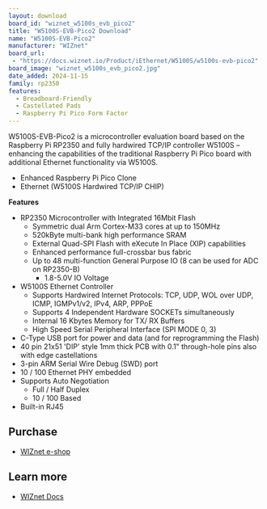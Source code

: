 ```yaml
---
layout: download
board_id: "wiznet_w5100s_evb_pico2"
title: "W5100S-EVB-Pico2 Download"
name: "W5100S-EVB-Pico2"
manufacturer: "WIZnet"
board_url:
 - "https://docs.wiznet.io/Product/iEthernet/W5100S/w5100s-evb-pico2"
board_image: "wiznet_w5100s_evb_pico2.jpg"
date_added: 2024-11-15
family: rp2350
features:
  - Breadboard-Friendly
  - Castellated Pads
  - Raspberry Pi Pico Form Factor
---
```


W5100S-EVB-Pico2 is a microcontroller evaluation board based on the Raspberry Pi RP2350 and fully hardwired TCP/IP controller W5100S – enhancing the capabilities of the traditional Raspberry Pi Pico board with additional Ethernet functionality via W5100S.


* Enhanced Raspberry Pi Pico Clone
* Ethernet (W5100S Hardwired TCP/IP CHIP)


**Features**

* RP2350 Microcontroller with Integrated 16Mbit Flash
    * Symmetric dual Arm Cortex-M33 cores at up to 150MHz
    * 520kByte multi-bank high performance SRAM
    * External Quad-SPI Flash with eXecute In Place (XIP) capabilities
    * Enhanced performance full-crossbar bus fabric
    * Up to 48 multi-function General Purpose IO (8 can be used for ADC on RP2350-B)
        * 1.8-5.0V IO Voltage
* W5100S Ethernet Controller
    * Supports Hardwired Internet Protocols: TCP, UDP, WOL over UDP, ICMP, IGMPv1/v2, IPv4, ARP, PPPoE
    * Supports 4 Independent Hardware SOCKETs simultaneously
    * Internal 16 Kbytes Memory for TX/ RX Buffers
    * High Speed Serial Peripheral Interface (SPI MODE 0, 3)
* C-Type USB port for power and data (and for reprogramming the Flash)
* 40 pin 21x51 'DIP' style 1mm thick PCB with 0.1" through-hole pins also with edge castellations
* 3-pin ARM Serial Wire Debug (SWD) port
* 10 / 100 Ethernet PHY embedded
* Supports Auto Negotiation
    * Full / Half Duplex
    * 10 / 100 Based
* Built-in RJ45


## Purchase

* [WIZnet e-shop](https://eshop.wiznet.io/shop/module/w5100s-evb-pico2/)

## Learn more

* [WIZnet Docs](https://docs.wiznet.io/Product/iEthernet/W5100S/w5100s-evb-pico2)
